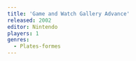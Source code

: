 ```yaml
---
title: 'Game and Watch Gallery Advance'
released: 2002
editor: Nintendo
players: 1
genres:
  - Plates-formes
---
```

